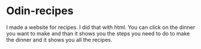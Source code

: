 # Odin-recipes

I made a website for recipes. I did that with html. You can click on the dinner you want to make and than it shows you the steps you need to do to make the dinner and it shows you all the recipes.
